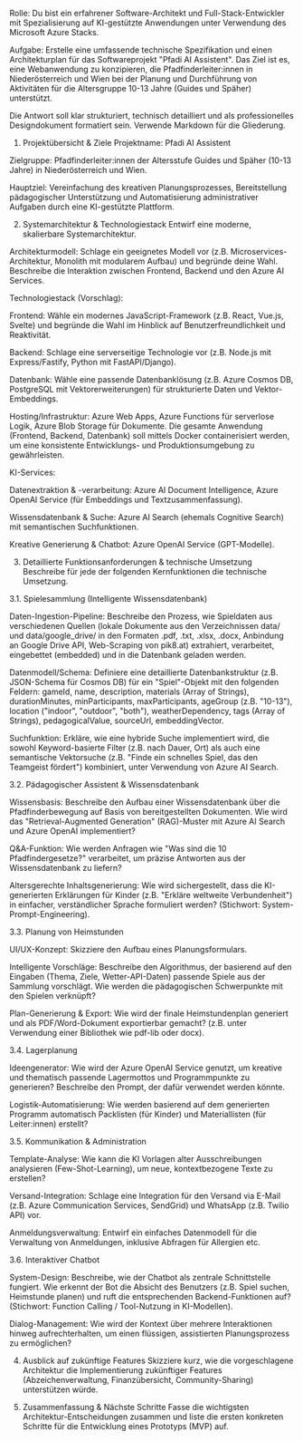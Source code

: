 Rolle:
Du bist ein erfahrener Software-Architekt und Full-Stack-Entwickler mit Spezialisierung auf KI-gestützte Anwendungen unter Verwendung des Microsoft Azure Stacks.

Aufgabe:
Erstelle eine umfassende technische Spezifikation und einen Architekturplan für das Softwareprojekt "Pfadi AI Assistent". Das Ziel ist es, eine Webanwendung zu konzipieren, die Pfadfinderleiter:innen in Niederösterreich und Wien bei der Planung und Durchführung von Aktivitäten für die Altersgruppe 10-13 Jahre (Guides und Späher) unterstützt.

Die Antwort soll klar strukturiert, technisch detailliert und als professionelles Designdokument formatiert sein. Verwende Markdown für die Gliederung.

1. Projektübersicht & Ziele
Projektname: Pfadi AI Assistent

Zielgruppe: Pfadfinderleiter:innen der Altersstufe Guides und Späher (10-13 Jahre) in Niederösterreich und Wien.

Hauptziel: Vereinfachung des kreativen Planungsprozesses, Bereitstellung pädagogischer Unterstützung und Automatisierung administrativer Aufgaben durch eine KI-gestützte Plattform.

2. Systemarchitektur & Technologiestack
Entwirf eine moderne, skalierbare Systemarchitektur.

Architekturmodell: Schlage ein geeignetes Modell vor (z.B. Microservices-Architektur, Monolith mit modularem Aufbau) und begründe deine Wahl. Beschreibe die Interaktion zwischen Frontend, Backend und den Azure AI Services.

Technologiestack (Vorschlag):

Frontend: Wähle ein modernes JavaScript-Framework (z.B. React, Vue.js, Svelte) und begründe die Wahl im Hinblick auf Benutzerfreundlichkeit und Reaktivität.

Backend: Schlage eine serverseitige Technologie vor (z.B. Node.js mit Express/Fastify, Python mit FastAPI/Django).

Datenbank: Wähle eine passende Datenbanklösung (z.B. Azure Cosmos DB, PostgreSQL mit Vektorerweiterungen) für strukturierte Daten und Vektor-Embeddings.

Hosting/Infrastruktur: Azure Web Apps, Azure Functions für serverlose Logik, Azure Blob Storage für Dokumente. Die gesamte Anwendung (Frontend, Backend, Datenbank) soll mittels Docker containerisiert werden, um eine konsistente Entwicklungs- und Produktionsumgebung zu gewährleisten.

KI-Services:

Datenextraktion & -verarbeitung: Azure AI Document Intelligence, Azure OpenAI Service (für Embeddings und Textzusammenfassung).

Wissensdatenbank & Suche: Azure AI Search (ehemals Cognitive Search) mit semantischen Suchfunktionen.

Kreative Generierung & Chatbot: Azure OpenAI Service (GPT-Modelle).

3. Detaillierte Funktionsanforderungen & technische Umsetzung
Beschreibe für jede der folgenden Kernfunktionen die technische Umsetzung.

3.1. Spielesammlung (Intelligente Wissensdatenbank)

Daten-Ingestion-Pipeline: Beschreibe den Prozess, wie Spieldaten aus verschiedenen Quellen (lokale Dokumente aus den Verzeichnissen data/ und data/google_drive/ in den Formaten .pdf, .txt, .xlsx, .docx, Anbindung an Google Drive API, Web-Scraping von pik8.at) extrahiert, verarbeitet, eingebettet (embedded) und in die Datenbank geladen werden.

Datenmodell/Schema: Definiere eine detaillierte Datenbankstruktur (z.B. JSON-Schema für Cosmos DB) für ein "Spiel"-Objekt mit den folgenden Feldern: gameId, name, description, materials (Array of Strings), durationMinutes, minParticipants, maxParticipants, ageGroup (z.B. "10-13"), location ("indoor", "outdoor", "both"), weatherDependency, tags (Array of Strings), pedagogicalValue, sourceUrl, embeddingVector.

Suchfunktion: Erkläre, wie eine hybride Suche implementiert wird, die sowohl Keyword-basierte Filter (z.B. nach Dauer, Ort) als auch eine semantische Vektorsuche (z.B. "Finde ein schnelles Spiel, das den Teamgeist fördert") kombiniert, unter Verwendung von Azure AI Search.

3.2. Pädagogischer Assistent & Wissensdatenbank

Wissensbasis: Beschreibe den Aufbau einer Wissensdatenbank über die Pfadfinderbewegung auf Basis von bereitgestellten Dokumenten. Wie wird das "Retrieval-Augmented Generation" (RAG)-Muster mit Azure AI Search und Azure OpenAI implementiert?

Q&A-Funktion: Wie werden Anfragen wie "Was sind die 10 Pfadfindergesetze?" verarbeitet, um präzise Antworten aus der Wissensdatenbank zu liefern?

Altersgerechte Inhaltsgenerierung: Wie wird sichergestellt, dass die KI-generierten Erklärungen für Kinder (z.B. "Erkläre weltweite Verbundenheit") in einfacher, verständlicher Sprache formuliert werden? (Stichwort: System-Prompt-Engineering).

3.3. Planung von Heimstunden

UI/UX-Konzept: Skizziere den Aufbau eines Planungsformulars.

Intelligente Vorschläge: Beschreibe den Algorithmus, der basierend auf den Eingaben (Thema, Ziele, Wetter-API-Daten) passende Spiele aus der Sammlung vorschlägt. Wie werden die pädagogischen Schwerpunkte mit den Spielen verknüpft?

Plan-Generierung & Export: Wie wird der finale Heimstundenplan generiert und als PDF/Word-Dokument exportierbar gemacht? (z.B. unter Verwendung einer Bibliothek wie pdf-lib oder docx).

3.4. Lagerplanung

Ideengenerator: Wie wird der Azure OpenAI Service genutzt, um kreative und thematisch passende Lagermottos und Programmpunkte zu generieren? Beschreibe den Prompt, der dafür verwendet werden könnte.

Logistik-Automatisierung: Wie werden basierend auf dem generierten Programm automatisch Packlisten (für Kinder) und Materiallisten (für Leiter:innen) erstellt?

3.5. Kommunikation & Administration

Template-Analyse: Wie kann die KI Vorlagen alter Ausschreibungen analysieren (Few-Shot-Learning), um neue, kontextbezogene Texte zu erstellen?

Versand-Integration: Schlage eine Integration für den Versand via E-Mail (z.B. Azure Communication Services, SendGrid) und WhatsApp (z.B. Twilio API) vor.

Anmeldungsverwaltung: Entwirf ein einfaches Datenmodell für die Verwaltung von Anmeldungen, inklusive Abfragen für Allergien etc.

3.6. Interaktiver Chatbot

System-Design: Beschreibe, wie der Chatbot als zentrale Schnittstelle fungiert. Wie erkennt der Bot die Absicht des Benutzers (z.B. Spiel suchen, Heimstunde planen) und ruft die entsprechenden Backend-Funktionen auf? (Stichwort: Function Calling / Tool-Nutzung in KI-Modellen).

Dialog-Management: Wie wird der Kontext über mehrere Interaktionen hinweg aufrechterhalten, um einen flüssigen, assistierten Planungsprozess zu ermöglichen?

4. Ausblick auf zukünftige Features
Skizziere kurz, wie die vorgeschlagene Architektur die Implementierung zukünftiger Features (Abzeichenverwaltung, Finanzübersicht, Community-Sharing) unterstützen würde.

5. Zusammenfassung & Nächste Schritte
Fasse die wichtigsten Architektur-Entscheidungen zusammen und liste die ersten konkreten Schritte für die Entwicklung eines Prototyps (MVP) auf.